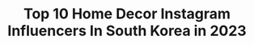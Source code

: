 ---
title: Top 10 Home Decor Instagram Influencers In South Korea in 2023
description: >-
  Find top home decor Instagram influencers in South Korea in 2023. Most popular hashtags: #homedecor #interior #home #daily.
platform: Instagram
hits: 11
text_top: Discover the best Instagram accounts on inBeat.
text_bottom: Our database aggregates 11 Instagram influencers like this in South Korea for you to collaborate.
profiles:
  - username: "fleur__belle"
    fullname: >-
      𝒀𝒖𝒏𝑱𝒆𝒐𝒏𝒈 플레르벨👑
    bio: >-
      ’𝑆𝑎𝑙𝑜𝑛 𝐷𝑒 𝐻𝑤𝑎’ 어쩌면 그림같은 이야기 ▫️프렌치침구, 레이스베드, 블랭킷 공구 𝐂𝐥𝗼𝐬𝐞 유튜브, 블로그 아래링크 #윤정house🌸 #yj_atelier
    location: "South Korea"
    followers: 24322
    engagement: 206
    commentsToLikes: 0.098342
    id: ck6tpzecmoiz40j71bghwkr48
    verified: false
    hashtags: "#dailylook, #livingroomdecor, #ootd, #countrycottage"
  - username: "tiamo_doha"
    fullname: >-
      지 원
    bio: >-
      집, 시행착오 끝에 내 취향을 알아가는 곳. ⠀⠀⠀⠀ ⌛️11.20~ 몽비쥬 차렵이불 공구
    location: "South Korea"
    followers: 50706
    engagement: 308
    commentsToLikes: 0.028066
    id: ckapam3s7wnha0i785m6p07og
    verified: false
    hashtags: "#onthetable, #homedecor, #cozyhome, #roomdecor"
  - username: "nana.ming"
    fullname: >-
      그리다오늘 | 민지 | minji
    bio: >-
      내가 그려낸 오늘의 장면 🕰
    location: "South Korea"
    followers: 47850
    engagement: 265
    commentsToLikes: 0.045482
    id: ck6uidwqleink0j71vybf977a
    verified: false
    hashtags: "#interior, #foodie, #woodinterior, #myhome"
  - username: "_seubi"
    fullname: >-
      seubi / 서비
    bio: >-
      연애중 인스타, 유튜브 외 🙅🏻‍♂️ 🎥유튜브 채널 | 서비
    location: "South Korea"
    followers: 22340
    engagement: 220
    commentsToLikes: 0.050199
    id: ck5zofuy5qh3x0i14zck3f2q7
    verified: false
    hashtags: "#home, #food, #onthetable, #cooking"
  - username: "jjeong.0125"
    fullname: >-
      jjeong
    bio: >-
      🏠 👗 👜 ☕️ 디엠으로 제품 문의 받지 않아요 🙅🏻‍♀️
    location: "South Korea"
    followers: 79115
    engagement: 104
    commentsToLikes: 0.007372
    id: ck9wdjbrnfwcc0j7837zavloo
    verified: false
    hashtags: "#instagram, #home, #interior, #homestyle"
  - username: "zamzam0804"
    fullname: >-
      잼잼
    bio: >-
      잼,빵,파이 그리고 집순이🌿🐈🐈🐕
    location: "South Korea"
    followers: 5070
    engagement: 856
    commentsToLikes: 0.015757
    id: ck9weuqfmlxcq0j78y90grw0r
    verified: false
    hashtags: "#like4likes, #interior, #homedecor, #myroom"
  - username: "michykim"
    fullname: >-
      이동은 심리상담
    bio: >-
      Licensed Clinical Counselor Philippians 4:12-13 #이동은심리상담
    location: "South Korea"
    followers: 10966
    engagement: 628
    commentsToLikes: 0.087552
    id: ckap16plhta7u0i78l63jx1ht
    verified: false
    hashtags: "#adoptdontshop, #10, #counselor, #selflove"
  - username: "_aeppol"
    fullname: >-
      애뽈
    bio: >-
      <애뽈의 2023 숲소녀 다이어리&달력>프로젝트 오픈했어요!
    location: "South Korea"
    followers: 227438
    engagement: 426
    commentsToLikes: 0.014060
    id: ck139tr05n2j50i19db61vvga
    verified: false
    hashtags: "#2023, #draw, #forestgirl, #forestgirlsdiary"
  - username: "ladyshome_"
    fullname: >-
      레이디스홈
    bio: >-
      
    location: "South Korea"
    followers: 52964
    engagement: 104
    commentsToLikes: 0.153141
    id: ck5q2gkq3fwt00i11w304clxs
    verified: false
    hashtags: "#homedesign, #labscent, #laconviette, #30"
  - username: "sera_1689"
    fullname: >-
      세라
    bio: >-
      맛있는거 조하❤️
    location: "South Korea"
    followers: 2461
    engagement: 1282
    commentsToLikes: 0.110224
    id: ck14jjcahkne60i198nm5iemq
    verified: false
    hashtags: "#onthetable, #homesweethome, #ad, #delicious"
---